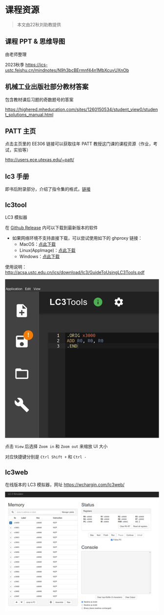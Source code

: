 # 课程资源

> 本文由22秋刘助教提供

## 课程 PPT & 思维导图

由老师整理

2023秋季 <https://ics-ustc.feishu.cn/mindnotes/N9h3bcBErmnf44n1MbXcuvUXnOb>

## 机械工业出版社部分教材答案

包含教材课后习题的奇数题号的答案

<https://highered.mheducation.com/sites/1260150534/student_view0/student_solutions_manual.html>

## PATT 主页

点击主页里的 EE306 链接可以获取往年 PATT 教授这门课的课程资源（作业，考试，实验等）

<http://users.ece.utexas.edu/~patt/>

## lc3 手册

即书后附录部分，介绍了指令集的格式，[链接](http://acsa.ustc.edu.cn/ics/download/lc3/lc3-handbook.pdf)

## lc3tool

LC3 模拟器

在 [Github Release](https://github.com/chiragsakhuja/lc3tools/releases) 内可以下载到最新版本的软件

- 如果网络环境不支持直接下载，可以尝试使用如下的 ghproxy 链接：
  - MacOS：[点此下载](https://ghproxy.com/https://github.com/chiragsakhuja/lc3tools/releases/download/v2.0.2/LC3Tools-2.0.2.dmg)
  - Linux(AppImage)：[点此下载](https://ghproxy.com/https://github.com/chiragsakhuja/lc3tools/releases/download/v2.0.2/LC3Tools-2.0.2.AppImage)
  - Windows：[点此下载](https://ghproxy.com/https://github.com/chiragsakhuja/lc3tools/releases/download/v2.0.2/LC3Tools-2.0.2.exe)

使用说明： <http://acsa.ustc.edu.cn/ics/download/lc3/GuideToUsingLC3Tools.pdf>

![](../images/lc3tools.png)

点击 `View` 后选择 `Zoom in` 和 `Zoom out` 来缩放 UI 大小

对应快捷键分别是 `Ctrl Shift +` 和 `Ctrl -`

## lc3web

在线版本的 LC3 模拟器，网址 <https://wchargin.com/lc3web/>

![](../images/lc3web.png)
